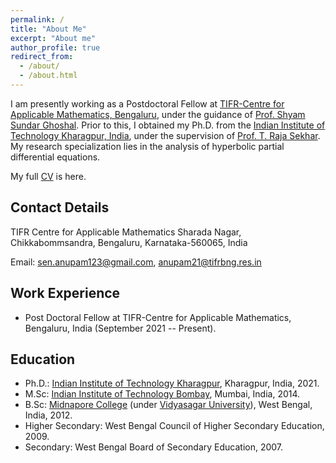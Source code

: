 ```yaml
---
permalink: /
title: "About Me"
excerpt: "About me"
author_profile: true
redirect_from: 
  - /about/
  - /about.html
---
```


I am presently working as a Postdoctoral Fellow at [TIFR-Centre for Applicable Mathematics, Bengaluru](https://www.math.tifrbng.res.in), under the guidance of [Prof. Shyam Sundar Ghoshal](https://sites.google.com/tifrbng.res.in/shyam/shyam-sundar-ghoshal). Prior to this, I obtained my Ph.D. from the [Indian Institute of Technology Kharagpur, India](https://www.iitkgp.ac.in/), under the supervision of [Prof. T. Raja Sekhar](https://www.iitkgp.ac.in/department/MA/faculty/ma-trajasekhar). My research specialization lies in the analysis of hyperbolic partial differential equations.


My full [CV](http://anupamsenmath.github.io/files/Anupam_CV.pdf) is here. 

Contact Details
----------------

TIFR Centre for Applicable Mathematics
Sharada Nagar, Chikkabommsandra,
Bengaluru, Karnataka-560065, India

Email: sen.anupam123@gmail.com, anupam21@tifrbng.res.in


Work Experience
----------
* Post Doctoral Fellow at TIFR-Centre for Applicable Mathematics, Bengaluru, India (September 2021 -- Present).
  

Education
---------
* Ph.D.: [Indian Institute of Technology Kharagpur](https://www.iitkgp.ac.in/), Kharagpur, India, 2021.
* M.Sc: [Indian Institute of Technology Bombay](https://www.iitb.ac.in/), Mumbai, India, 2014.
* B.Sc: [Midnapore College](https://midnaporecollege.ac.in/) (under [Vidyasagar University](http://www.vidyasagar.ac.in/Default.aspx)), West Bengal, India, 2012.
* Higher Secondary:  West Bengal Council of Higher Secondary Education, 2009.
* Secondary: West Bengal Board of Secondary Education, 2007.
  

